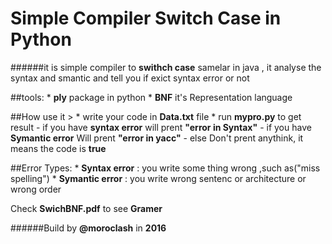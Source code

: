 # Simple Compiler **Switch Case** in Python

######it is simple compiler to **swithch case** samelar in java , it analyse the syntax and smantic and tell you if exict syntax error or not



##tools: 
	* **ply** package in python
	* **BNF** it's Representation language

##How use it >
	* write your code in **Data.txt** file
	* run **mypro.py** to get result 
		- if you have **syntax error** will prent **\"error in Syntax\"**
		- if you have **Symantic error** Will prent **\"error in yacc\"**
		- else Don't prent anythink, it means the code is **true**


##Error Types:
	* **Syntax error** : you write some thing wrong ,such as("miss spelling")
	* **Symantic error** : you write wrong sentenc or architecture or wrong order 


Check **SwichBNF.pdf** to see **Gramer**



######Build by **@moroclash** in **2016** 


